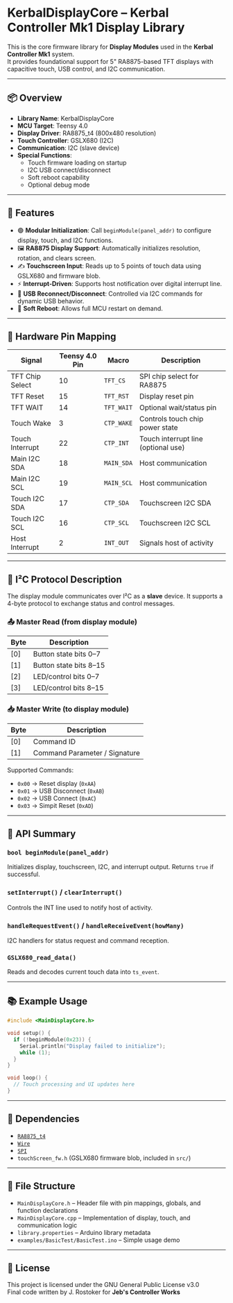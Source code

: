 # KerbalDisplayCore – Kerbal Controller Mk1 Display Library

This is the core firmware library for **Display Modules** used in the **Kerbal Controller Mk1** system.  
It provides foundational support for 5" RA8875-based TFT displays with capacitive touch, USB control, and I2C communication.

---

## 📦 Overview

- **Library Name**: KerbalDisplayCore
- **MCU Target**: Teensy 4.0
- **Display Driver**: RA8875_t4 (800x480 resolution)
- **Touch Controller**: GSLX680 (I2C)
- **Communication**: I2C (slave device)
- **Special Functions**:
  - Touch firmware loading on startup
  - I2C USB connect/disconnect
  - Soft reboot capability
  - Optional debug mode

---

## 🚀 Features

- 🟢 **Modular Initialization**: Call `beginModule(panel_addr)` to configure display, touch, and I2C functions.
- 🖼️ **RA8875 Display Support**: Automatically initializes resolution, rotation, and clears screen.
- ✍️ **Touchscreen Input**: Reads up to 5 points of touch data using GSLX680 and firmware blob.
- ⚡ **Interrupt-Driven**: Supports host notification over digital interrupt line.
- 🔌 **USB Reconnect/Disconnect**: Controlled via I2C commands for dynamic USB behavior.
- 🔁 **Soft Reboot**: Allows full MCU restart on demand.

---

## 🧰 Hardware Pin Mapping

| Signal           | Teensy 4.0 Pin | Macro        | Description                          |
|------------------|----------------|--------------|--------------------------------------|
| TFT Chip Select  | 10             | `TFT_CS`     | SPI chip select for RA8875           |
| TFT Reset        | 15             | `TFT_RST`    | Display reset pin                    |
| TFT WAIT         | 14             | `TFT_WAIT`   | Optional wait/status pin             |
| Touch Wake       | 3              | `CTP_WAKE`   | Controls touch chip power state      |
| Touch Interrupt  | 22             | `CTP_INT`    | Touch interrupt line (optional use)  |
| Main I2C SDA     | 18             | `MAIN_SDA`   | Host communication                   |
| Main I2C SCL     | 19             | `MAIN_SCL`   | Host communication                   |
| Touch I2C SDA    | 17             | `CTP_SDA`    | Touchscreen I2C SDA                  |
| Touch I2C SCL    | 16             | `CTP_SCL`    | Touchscreen I2C SCL                  |
| Host Interrupt   | 2              | `INT_OUT`    | Signals host of activity             |

---

## 📡 I²C Protocol Description

The display module communicates over I²C as a **slave** device. It supports a 4-byte protocol to exchange status and control messages.

### 📤 Master Read (from display module)

| Byte | Description                |
|------|----------------------------|
| [0]  | Button state bits 0–7      |
| [1]  | Button state bits 8–15     |
| [2]  | LED/control bits 0–7       |
| [3]  | LED/control bits 8–15      |

### 📥 Master Write (to display module)

| Byte | Description                     |
|------|---------------------------------|
| [0]  | Command ID                      |
| [1]  | Command Parameter / Signature   |

Supported Commands:
- `0x00` → Reset display (`0xAA`)
- `0x01` → USB Disconnect (`0xAB`)
- `0x02` → USB Connect (`0xAC`)
- `0x03` → Simpit Reset (`0xAD`)

---

## 🔧 API Summary

### `bool beginModule(panel_addr)`
Initializes display, touchscreen, I2C, and interrupt output. Returns `true` if successful.

### `setInterrupt()` / `clearInterrupt()`
Controls the INT line used to notify host of activity.

### `handleRequestEvent()` / `handleReceiveEvent(howMany)`
I2C handlers for status request and command reception.

### `GSLX680_read_data()`
Reads and decodes current touch data into `ts_event`.

---

## 📚 Example Usage

```cpp
#include <MainDisplayCore.h>

void setup() {
  if (!beginModule(0x23)) {
    Serial.println("Display failed to initialize");
    while (1);
  }
}

void loop() {
  // Touch processing and UI updates here
}
```

---

## 🧩 Dependencies

- [`RA8875_t4`](https://github.com/PaulStoffregen/RA8875)
- [`Wire`](https://www.arduino.cc/reference/en/language/functions/communication/wire/)
- [`SPI`](https://www.arduino.cc/reference/en/language/functions/communication/spi/)
- `touchScreen_fw.h` (GSLX680 firmware blob, included in `src/`)

---

## 📂 File Structure

- `MainDisplayCore.h` – Header file with pin mappings, globals, and function declarations
- `MainDisplayCore.cpp` – Implementation of display, touch, and communication logic
- `library.properties` – Arduino library metadata
- `examples/BasicTest/BasicTest.ino` – Simple usage demo

---

## 📄 License

This project is licensed under the GNU General Public License v3.0  
Final code written by J. Rostoker for **Jeb's Controller Works**
